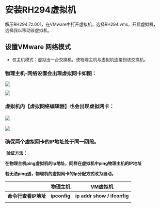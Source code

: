 # 安装RH294虚拟机

解压RH294.7z.001，在VMware中打开虚拟机，选择RH294.vmx，开启虚拟机，选择我以移动该虚拟机。

## 设置VMware 网络模式

- 仅主机模式：虚拟出一台交换机，使物理主机与虚拟机连接到该交换机。

### **物理主机-网络设置会出现虚拟网卡如图：**

![](\截图\网络设置-VMnet1.png)

![](\截图\网络设置-VMnet1（详）.png)



### **虚拟机内【虚拟网络编辑器】也会出现虚拟网卡：**

#### ![](\截图\虚拟机内网络设置.png)

![](\截图\虚拟机内网络设置（详）.png)

### **确保两个虚拟网卡的IP地址处于同一网段。**

​      **验证方法：**

**在物理主机ping虚拟机的Ip地址，同样在虚拟机中ping物理主机的IP地址**

**若无法ping通，物理机的虚拟网卡的Ip分配方式改为自动。**

|                      | 物理主机     | VM虚拟机                    |
| :------------------: | ------------ | --------------------------- |
| **命令行查看IP地址** | **ipconfig** | **ip addr show / ifconfig** |
|                      |              |                             |
